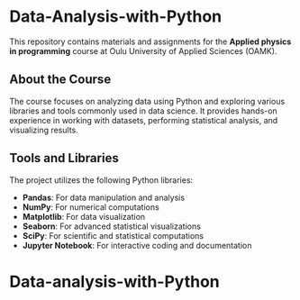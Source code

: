 # Data-Analysis-with-Python

This repository contains materials and assignments for the **Applied physics in programming** course at Oulu University of Applied Sciences (OAMK). 

## About the Course
The course focuses on analyzing data using Python and exploring various libraries and tools commonly used in data science. It provides hands-on experience in working with datasets, performing statistical analysis, and visualizing results.

## Tools and Libraries
The project utilizes the following Python libraries:
- **Pandas**: For data manipulation and analysis
- **NumPy**: For numerical computations
- **Matplotlib**: For data visualization
- **Seaborn**: For advanced statistical visualizations
- **SciPy**: For scientific and statistical computations
- **Jupyter Notebook**: For interactive coding and documentation
# Data-analysis-with-Python
